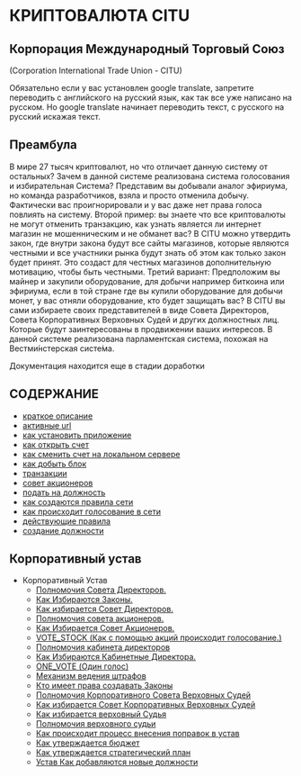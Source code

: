 # КРИПТОВАЛЮТА CITU
## Корпорация Международный Торговый Союз 
(Corporation International Trade Union - CITU)

Обязательно если у вас установлен google translate, запретите переводить с английского на русский язык, 
как так все уже написано на русском. Но google translate начинает переводить текст, с русского на русский искажая текст.

## Преамбула
В мире 27 тысяч криптовалют, но что отличает данную систему от остальных?
Зачем в данной системе реализована система голосования и избирательная Система?
Представим вы добывали аналог эфириума, но команда разработчиков, взяла и просто 
отменила добычу. Фактически вас проигнорировали и у вас даже нет права голоса повлиять
на систему.
Второй пример: вы знаете что все криптовалюты не могут отменить транзакцию,
как узнать является ли интернет магазин не мошенническим и не обманет вас?
В CITU можно утвердить закон, где внутри закона будут все сайты магазинов,
которые являются честными и все участники рынка будут знать об этом как 
только закон будет принят. Это создаст для честных магазинов дополнительную
мотивацию, чтобы быть честными. 
Третий вариант: Предположим вы майнер и закупили оборудование, для добычи
например биткоина или эфириума, если в той стране где вы купили оборудование
для добычи монет, у вас отняли оборудование, кто будет защищать вас? 
В CITU вы сами избираете своих представителей в виде Совета Директоров,
Совета Корпоративных Верховных Судей и других должностных лиц.
Которые будут заинтересованы в продвижении ваших интересов.
В данной системе реализована парламентская система, похожая на
Вестми́нстерская систе́ма.


Документация находится еще в стадии доработки

## СОДЕРЖАНИЕ
- [краткое описание](./documentation/preamble.md)
- [активные url](./documentation/active-url.md)
- [как установить приложение](./documentation/install.md)
- [как открыть счет](./documentation/create-account.md)
- [как сменить счет на локальном сервере](./documentation/change-account.md)
- [как добыть блок](./documentation/mine.md)
- [транзакции](./documentation/transactions.md)
- [совет акционеров](./documentation/board-of-shareholders.md)
- [подать на должность](./documentation/management.md)
- [как создаются правила сети](./documentation/create-law.md)
- [как происходит голосование в сети](./documentation/voting-in-network.md)
- [действующие правила](./documentation/current-law.md)
- [создание должности](./documentation/create-postion.md)

## Корпоративный устав
- Корпоративный Устав
  - [Полномочия Совета Директоров.](./charter/POWERS_OF_THE_BOARD_OF_DIRECTORS.md)
  - [Как Избираются Законы.](./charter/HOW_LAWS_ARE_CHOSEN.md)
  - [Как избирается Совет Директоров.](./charter/HOW_THE_BOARD_OF_DIRECTORS_IS_ELECTED.md)
  - [Полномочия совета акционеров.](./charter/POWERS_OF_THE_BOARD_OF_SHAREHOLDERS.md)
  - [Как Избирается Совет Акционеров.](./charter/HOW_SHAREHOLDERS_BOARD_IS_ELECTED.md)
  - [VOTE_STOCK (Как с помощью акций происходит голосование.)](./charter/VOTE_STOCK.md)
  - [Полномочия кабинета директоров](./charter/POWERS_OF_THE_CABINET_OF_DIRECTORS.md)
  - [Как Избираются Кабинетные Директора.](./charter/HOW_CABINET_DIRECTORS_ARE_CHOSEN.md)
  - [ONE_VOTE (Один голос)](./charter/ONE_VOTE.md)
  - [Механизм ведения штрафов](./charter/MECHANISM_FOR_REDUCING_THE_NUMBER_OF_SHARES.md)
  - [Кто имеет права создавать Законы](./charter/WHO_HAS_THE_RIGHT_TO_CREATE_LAWS.md)
  - [Полномочия Корпоративного Совета Верховных Судей](./charter/POWERS_OF_THE_CORPORATE_COUNCIL_OF_JUDGES.md)
  - [Как избирается Совет Корпоративных Верховных Судей](./charter/HOW_THE_CORPORATE_BOARD_OF_JUDGES_IS_ELECTED.md)
  - [Как избирается верховный Судья](./charter/HOW_THE_CHIEF_JUDGE_IS_CHOSEN.md)
  - [Полномочия верховного судьи](./charter/POWERS_OF_THE_CHIEF_JUDGE.md)
  - [Как происходит процесс внесения поправок в устав](./charter/HOW_IS_THE_PROCESS_OF_AMENDING_THE_CHARTER.md)
  - [Как утверждается бюджет](./charter/HOW_THE_BUDGET_IS_APPROVED.md)
  - [Как утверждается стратегический план](./charter/HOW_IS_THE_STRATEGIC.md)
  - [Устав Как добавляются новые должности](./charter/HOW_NEW_POSITIONS_ARE_ADDED.md)
